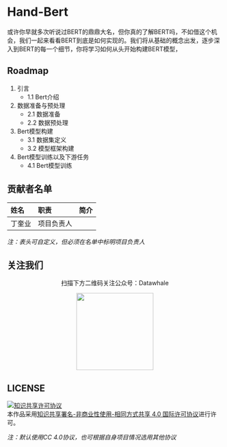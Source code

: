 # Hand-Bert

或许你早就多次听说过BERT的鼎鼎大名，但你真的了解BERT吗，不如借这个机会，我们一起来看看BERT到底是如何实现的。我们将从基础的概念出发，逐步深入到BERT的每一个细节，你将学习如何从头开始构建BERT模型，

## Roadmap

1. 引言
    - 1.1 Bert介绍
2. 数据准备与预处理
    - 2.1 数据准备
    - 2.2 数据预处理
3. Bert模型构建
    - 3.1 数据集定义
    - 3.2 模型框架构建
4. Bert模型训练以及下游任务
    - 4.1 Bert模型训练



## 贡献者名单

| 姓名 | 职责 | 简介 |
| :----| :---- | :---- |
| 丁奎业 | 项目负责人 |  |


*注：表头可自定义，但必须在名单中标明项目负责人*

## 关注我们

<div align=center>
<p>扫描下方二维码关注公众号：Datawhale</p>
<img src="https://raw.githubusercontent.com/datawhalechina/pumpkin-book/master/res/qrcode.jpeg" width = "180" height = "180">
</div>

## LICENSE

<a rel="license" href="http://creativecommons.org/licenses/by-nc-sa/4.0/"><img alt="知识共享许可协议" style="border-width:0" src="https://img.shields.io/badge/license-CC%20BY--NC--SA%204.0-lightgrey" /></a><br />本作品采用<a rel="license" href="http://creativecommons.org/licenses/by-nc-sa/4.0/">知识共享署名-非商业性使用-相同方式共享 4.0 国际许可协议</a>进行许可。

*注：默认使用CC 4.0协议，也可根据自身项目情况选用其他协议*
